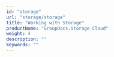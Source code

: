 ```yaml
---
id: "storage"
url: "storage/storage"
title: "Working with Storage"
productName: "GroupDocs.Storage Cloud"
weight: 4
description: ""
keywords: ""
---
```


